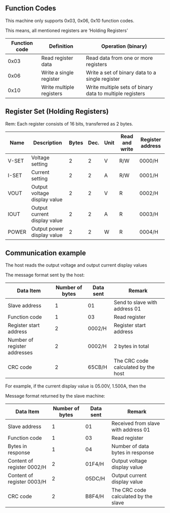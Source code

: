 ## Function Codes

This machine only supports 0x03, 0x06, 0x10 function codes.

This means, all mentioned registers are ‘Holding Registers’

| Function code | Definition               | Operation (binary)                                       |
|---------------|--------------------------|----------------------------------------------------------|
| 0x03          | Read register data       | Read data from one or more registers                     |
| 0x06          | Write a single register  | Write a set of binary data to a single register          |
| 0x10          | Write multiple registers | Write multiple sets of binary data to multiple registers |

## Register Set (Holding Registers)

Rem: Each register consists of 16 bits, transferred as 2 bytes.

| Name   | Description                                 | Bytes | Dec. | Unit | Read and write | Register address |
|--------|---------------------------------------------|-------|------|------|----------------|------------------|
| V-SET  | Voltage setting                             | 2     | 2    | V    | R/W            | 0000/H           |
| I-SET  | Current setting                             | 2     | 2    | A    | R/W            | 0001/H           |
| VOUT   | Output voltage display value                | 2     | 2    | V    | R              | 0002/H           |
| IOUT   | Output current display value                | 2     | 2    | A    | R              | 0003/H           |
| POWER  | Output power display value                  | 2     | 2    | W    | R              | 0004/H           |


## Communication example

The host reads the output voltage and output current display values

The message format sent by the host:

| Data Item                    | Number of bytes | Data sent | Remark                              |
|------------------------------|-----------------|-----------|-------------------------------------|
| Slave address                | 1               | 01        | Send to slave with address 01       |
| Function code                | 1               | 03        | Read register                       |
| Register start address       | 2               | 0002/H    | Register start address              |
| Number of register addresses | 2               | 0002/H    | 2 bytes in total                    |
| CRC code                     | 2               | 65CB/H    | The CRC code calculated by the host |

For example, if the current display value is 05.00V, 1.500A, then the

Message format returned by the slave machine:

| Data Item                    | Number of bytes | Data sent | Remark                              |
|------------------------------|-----------------|-----------|-------------------------------------|
| Slave address                | 1               | 01        | Received from slave with address 01 |
| Function code                | 1               | 03        | Read register                       |
| Bytes in response            | 1               | 04        | Number of data bytes in response    |
| Content of register 0002/H   | 2               | 01F4/H    | Output voltage display value        |
| Content of register 0003/H   | 2               | 05DC/H    | Output current display value        |
| CRC code                     | 2               | B8F4/H    | The CRC code calculated by the slave|
